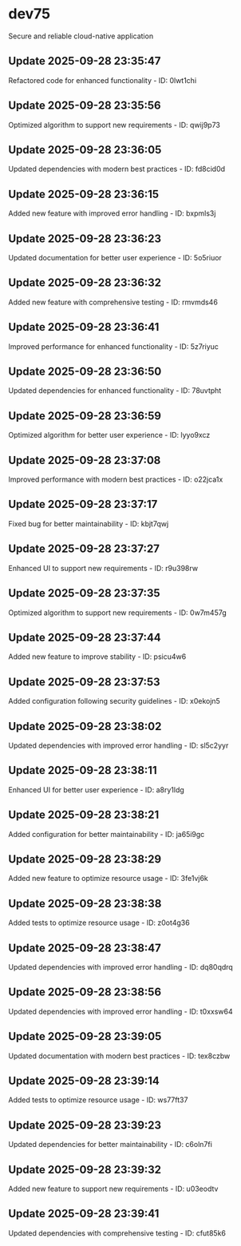 # dev75
Secure and reliable cloud-native application

## Update 2025-09-28 23:35:47
Refactored code for enhanced functionality - ID: 0lwt1chi


## Update 2025-09-28 23:35:56
Optimized algorithm to support new requirements - ID: qwij9p73


## Update 2025-09-28 23:36:05
Updated dependencies with modern best practices - ID: fd8cid0d


## Update 2025-09-28 23:36:15
Added new feature with improved error handling - ID: bxpmls3j


## Update 2025-09-28 23:36:23
Updated documentation for better user experience - ID: 5o5riuor


## Update 2025-09-28 23:36:32
Added new feature with comprehensive testing - ID: rmvmds46


## Update 2025-09-28 23:36:41
Improved performance for enhanced functionality - ID: 5z7riyuc


## Update 2025-09-28 23:36:50
Updated dependencies for enhanced functionality - ID: 78uvtpht


## Update 2025-09-28 23:36:59
Optimized algorithm for better user experience - ID: lyyo9xcz


## Update 2025-09-28 23:37:08
Improved performance with modern best practices - ID: o22jca1x


## Update 2025-09-28 23:37:17
Fixed bug for better maintainability - ID: kbjt7qwj


## Update 2025-09-28 23:37:27
Enhanced UI to support new requirements - ID: r9u398rw


## Update 2025-09-28 23:37:35
Optimized algorithm to support new requirements - ID: 0w7m457g


## Update 2025-09-28 23:37:44
Added new feature to improve stability - ID: psicu4w6


## Update 2025-09-28 23:37:53
Added configuration following security guidelines - ID: x0ekojn5


## Update 2025-09-28 23:38:02
Updated dependencies with improved error handling - ID: sl5c2yyr


## Update 2025-09-28 23:38:11
Enhanced UI for better user experience - ID: a8ry1ldg


## Update 2025-09-28 23:38:21
Added configuration for better maintainability - ID: ja65i9gc


## Update 2025-09-28 23:38:29
Added new feature to optimize resource usage - ID: 3fe1vj6k


## Update 2025-09-28 23:38:38
Added tests to optimize resource usage - ID: z0ot4g36


## Update 2025-09-28 23:38:47
Updated dependencies with improved error handling - ID: dq80qdrq


## Update 2025-09-28 23:38:56
Updated dependencies with improved error handling - ID: t0xxsw64


## Update 2025-09-28 23:39:05
Updated documentation with modern best practices - ID: tex8czbw


## Update 2025-09-28 23:39:14
Added tests to optimize resource usage - ID: ws77ft37


## Update 2025-09-28 23:39:23
Updated dependencies for better maintainability - ID: c6oln7fi


## Update 2025-09-28 23:39:32
Added new feature to support new requirements - ID: u03eodtv


## Update 2025-09-28 23:39:41
Updated dependencies with comprehensive testing - ID: cfut85k6

